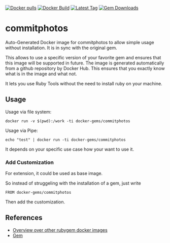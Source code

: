 [![Docker pulls](https://img.shields.io/docker/pulls/rubygem/commitphotos.svg)](https://hub.docker.com/r/rubygem/commitphotos/)
[![Docker Build](https://img.shields.io/docker/automated/rubygem/commitphotos.svg)](https://hub.docker.com/r/rubygem/commitphotos/)
[![Latest Tag](https://img.shields.io/github/tag/docker-rubygem/commitphotos.svg)](https://hub.docker.com/r/rubygem/commitphotos/)
[![Gem Downloads](https://img.shields.io/gem/dt/commitphotos.svg)](https://rubygems.org/gems/commitphotos/)
# commitphotos

Auto-Generated Docker image for commitphotos to allow simple usage without installation.
It is in sync with the original gem.

This allows to use a specific version of your favorite gem and ensures that this image will be supported in future.
The image is generated automatically from a github repository by Docker Hub.
This ensures that you exactly know what is in the image and what not.

It lets you use Ruby Tools without the need to install ruby on your machine.

## Usage

Usage via file system:

`docker run -v $(pwd):/work -ti docker-gems/commitphotos`

Usage via Pipe:

`echo "test" | docker run -ti docker-gems/commitphotos`

It depends on your specific use case how your want to use it.

### Add Customization

For extension, it could be used as base image.

So instead of struggeling with the installation of a gem, just write

`FROM docker-gems/commitphotos`

Then add the customization.

## References

 - [Overview over other rubygem docker images](https://github.com/thinkbot/docker-rubygem)
 - [Gem](https://rubygems.org/gems/commitphotos/)
